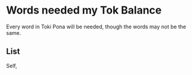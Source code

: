 Words needed my Tok Balance
================

Every word in Toki Pona will be needed, though the words may not be the same.

List
----
Self,

